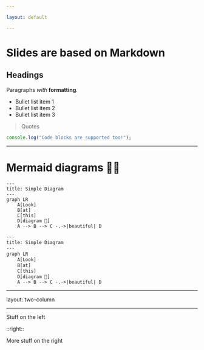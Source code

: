 ```yaml
---

layout: default

---
```


# Slides are based on Markdown

## Headings

Paragraphs _with_ **formatting**.

- Bullet list item 1
- Bullet list item 2
- Bullet list item 3

> Quotes


```javascript
console.log("Code blocks are supported too!");
```


---

# Mermaid diagrams 🧜‍♀️

```mermaid
---
title: Simple Diagram
---
graph LR
    A[Look]
    B[at]
    C[this]
    D[diagram 🤩]
    A --> B --> C -.->|beautiful| D
```

```txt
---
title: Simple Diagram
---
graph LR
    A[Look]
    B[at]
    C[this]
    D[diagram 🤩]
    A --> B --> C -.->|beautiful| D
```

---

layout: two-column

---

Stuff on the left

::right::

More stuff on the right